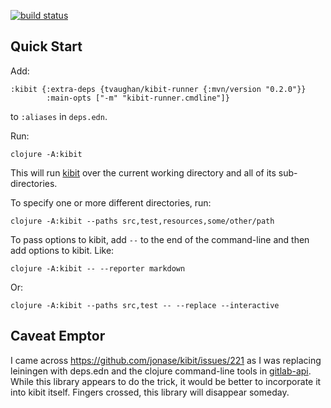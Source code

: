 [![build status](https://gitlab.com/tvaughan/kibit-runner/badges/master/build.svg)](https://gitlab.com/tvaughan/kibit-runner/commits/master)

Quick Start
---

Add:

    :kibit {:extra-deps {tvaughan/kibit-runner {:mvn/version "0.2.0"}}
            :main-opts ["-m" "kibit-runner.cmdline"]}

to `:aliases` in `deps.edn`.

Run:

    clojure -A:kibit

This will run [kibit](https://github.com/jonase/kibit) over the current
working directory and all of its sub-directories.

To specify one or more different directories, run:

    clojure -A:kibit --paths src,test,resources,some/other/path

To pass options to kibit, add `--` to the end of the command-line and then add
options to kibit. Like:

    clojure -A:kibit -- --reporter markdown

Or:

    clojure -A:kibit --paths src,test -- --replace --interactive

Caveat Emptor
---

I came across https://github.com/jonase/kibit/issues/221 as I was replacing
leiningen with deps.edn and the clojure command-line tools in
[gitlab-api](https://gitlab.com/tvaughan/gitlab-api). While this library
appears to do the trick, it would be better to incorporate it into kibit
itself. Fingers crossed, this library will disappear someday.
